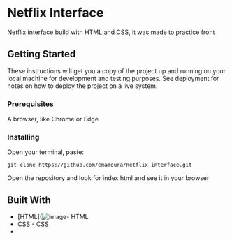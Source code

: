 # Netflix Interface

Netflix interface build with HTML and CSS, it was made to practice front

## Getting Started

These instructions will get you a copy of the project up and running on your local machine for development and testing purposes. See deployment for notes on how to deploy the project on a live system.

### Prerequisites

A browser, like Chrome or Edge

### Installing

Open your terminal, paste: 

```
git clone https://github.com/emamoura/netflix-interface.git
```

Open the repository and look for index.html and see it in your browser

## Built With

* [HTML](![image](https://user-images.githubusercontent.com/56855456/110710047-f4370700-81db-11eb-9c1c-5b0a6d7e8f90.png)- HTML
* [CSS](https://www.google.com/imgres?imgurl=https%3A%2F%2Fraw.githubusercontent.com%2Fgithub%2Fexplore%2F6c6508f34230f0ac0d49e847a326429eefbfc030%2Ftopics%2Fcss%2Fcss.png&imgrefurl=https%3A%2F%2Fgithub.com%2FViglino%2Ficonicss&tbnid=oEwnZcRweFU6DM&vet=12ahUKEwjkh9Kl66bvAhWfJrkGHSVLAn0QMygAegUIARCtAQ..i&docid=8acbCYwM0RO2sM&w=288&h=288&q=css%20icon&safe=strict&ved=2ahUKEwjkh9Kl66bvAhWfJrkGHSVLAn0QMygAegUIARCtAQ) - CSS
* 
